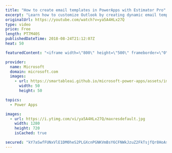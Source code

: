```yaml
---
title: "How to create email templates in PowerApps with Estimator Pro"
excerpt: "Learn how to customize Outlook by creating dynamic email templates in PowerApps with Estimator Pro. By using Estimator Pro, you can view the location and details of your customer appointments, build project estimates, and send the details to customers all within a single app.   Learn more: https://web.powerapps.com/home?sampleapp_preview=estimatorpro"
originalUrl: https://youtube.com/watch?v=ya5A4HLx27Q
type: video
price: Free
length: PT7M40S
publishedDateTime: 2018-08-24T21:12:07Z
heat: 50

featuredContent: "<iframe width=\"800\" height=\"500\" frameborder=\"0\" src=\"https://www.youtube.com/embed/ya5A4HLx27Q\" allow=\"accelerometer; autoplay; encrypted-media; gyroscope; picture-in-picture\" allowfullscreen></iframe>"

provider:
  name: Microsoft
  domain: microsoft.com
  images:
    - url: https://smartableai.github.io/microsoft-power-apps/assets/images/organizations/microsoft.com-50x50.jpg
      width: 50
      height: 50

topics:
  - Power Apps

images:
  - url: https://i.ytimg.com/vi/ya5A4HLx27Q/maxresdefault.jpg
    width: 1280
    height: 720
    isCached: true

secured: "kY7aSwfFUNxVlE1DM0heS2PLGXcnPGNKVmBsY6CFNWkJzuZ2FkTsjfQr8HoAsv+YK48HoCxijeizIvsH212Mjb+oqMa2vjtvZu4snFkfHbU5/wGFDp4nct7VpcHMI0GEST1Lz6ZynTqrQzUFBp4UyeOxiHkqiGxr8OvQNvwrVOqhQ+fHrdF7pqPkP6yGFeJGTqYPFc2Z0w3OJNEnOdkan67MzMu/Q1lajH/91oPax9q5rNAW/EilbR08bm7EokqQ95VA8YG/Yc5Sm/zv+azyJ++0LQgAFSDkv5UK4EdKWG18foBbRjqNKm//7zEb2GQIRjw4bHzqP9+5XqcaE17N9Pp+0JKs2BTGxHDJ2OVEZkSf3XbL6Emrgz6/J0S++ncTEq+TOCDzPqIUeQus4OIfEQXgpxGm5UuAyCW6qFma1HU=;RNQ0r1CHCrdGhnn5vK1qXw=="
---
```


